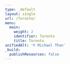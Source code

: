 ```yaml
---
type: _default
layout: single
url: /Toronto/
menu:
  main:
    weight: 2
    identifier: Toronto
    title: Toronto
unifiedAlt: '© Michael Than'
_build:
  publishResources: false
---
```

